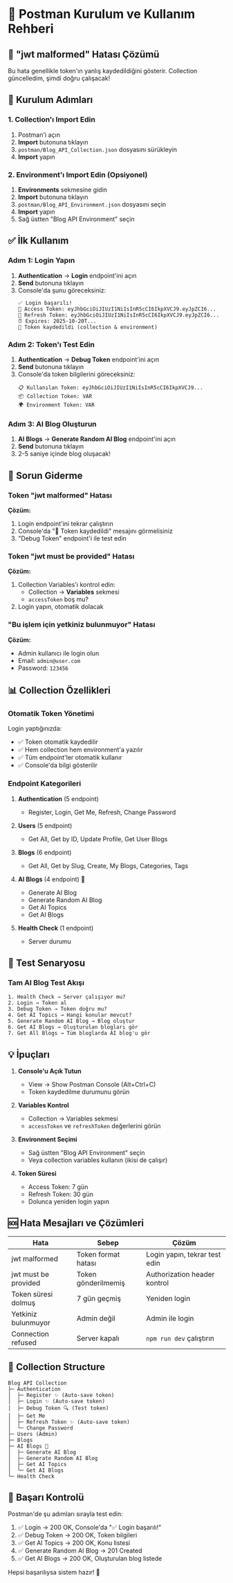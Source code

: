 # 📮 Postman Kurulum ve Kullanım Rehberi

## 🐛 "jwt malformed" Hatası Çözümü

Bu hata genellikle token'ın yanlış kaydedildiğini gösterir. Collection güncelledim, şimdi doğru çalışacak!

## 🚀 Kurulum Adımları

### 1. Collection'ı Import Edin

1. Postman'i açın
2. **Import** butonuna tıklayın
3. `postman/Blog_API_Collection.json` dosyasını sürükleyin
4. **Import** yapın

### 2. Environment'ı Import Edin (Opsiyonel)

1. **Environments** sekmesine gidin
2. **Import** butonuna tıklayın
3. `postman/Blog_API_Environment.json` dosyasını seçin
4. **Import** yapın
5. Sağ üstten "Blog API Environment" seçin

## ✅ İlk Kullanım

### Adım 1: Login Yapın

1. **Authentication** → **Login** endpoint'ini açın
2. **Send** butonuna tıklayın
3. Console'da şunu göreceksiniz:
   ```
   ✅ Login başarılı!
   🎫 Access Token: eyJhbGciOiJIUzI1NiIsInR5cCI6IkpXVCJ9.eyJpZCI6...
   🔄 Refresh Token: eyJhbGciOiJIUzI1NiIsInR5cCI6IkpXVCJ9.eyJpZCI6...
   ⏰ Expires: 2025-10-20T...
   💾 Token kaydedildi (collection & environment)
   ```

### Adım 2: Token'ı Test Edin

1. **Authentication** → **Debug Token** endpoint'ini açın
2. **Send** butonuna tıklayın
3. Console'da token bilgilerini göreceksiniz:
   ```
   📋 Kullanılan Token: eyJhbGciOiJIUzI1NiIsInR5cCI6IkpXVCJ9...
   📦 Collection Token: VAR
   🌍 Environment Token: VAR
   ```

### Adım 3: AI Blog Oluşturun

1. **AI Blogs** → **Generate Random AI Blog** endpoint'ini açın
2. **Send** butonuna tıklayın
3. 2-5 saniye içinde blog oluşacak!

## 🔧 Sorun Giderme

### Token "jwt malformed" Hatası

**Çözüm:**
1. Login endpoint'ini tekrar çalıştırın
2. Console'da "💾 Token kaydedildi" mesajını görmelisiniz
3. "Debug Token" endpoint'i ile test edin

### Token "jwt must be provided" Hatası

**Çözüm:**
1. Collection Variables'ı kontrol edin:
   - Collection → **Variables** sekmesi
   - `accessToken` boş mu?
2. Login yapın, otomatik dolacak

### "Bu işlem için yetkiniz bulunmuyor" Hatası

**Çözüm:**
- Admin kullanıcı ile login olun
- Email: `admin@user.com`
- Password: `123456`

## 📊 Collection Özellikleri

### Otomatik Token Yönetimi

Login yaptığınızda:
- ✅ Token otomatik kaydedilir
- ✅ Hem collection hem environment'a yazılır
- ✅ Tüm endpoint'ler otomatik kullanır
- ✅ Console'da bilgi gösterilir

### Endpoint Kategorileri

1. **Authentication** (5 endpoint)
   - Register, Login, Get Me, Refresh, Change Password

2. **Users** (5 endpoint)
   - Get All, Get by ID, Update Profile, Get User Blogs

3. **Blogs** (6 endpoint)
   - Get All, Get by Slug, Create, My Blogs, Categories, Tags

4. **AI Blogs** (4 endpoint) 🤖
   - Generate AI Blog
   - Generate Random AI Blog
   - Get AI Topics
   - Get AI Blogs

5. **Health Check** (1 endpoint)
   - Server durumu

## 🎯 Test Senaryosu

### Tam AI Blog Test Akışı

```
1. Health Check → Server çalışıyor mu?
2. Login → Token al
3. Debug Token → Token doğru mu?
4. Get AI Topics → Hangi konular mevcut?
5. Generate Random AI Blog → Blog oluştur
6. Get AI Blogs → Oluşturulan blogları gör
7. Get All Blogs → Tüm bloglarda AI blog'u gör
```

## 💡 İpuçları

1. **Console'u Açık Tutun**
   - View → Show Postman Console (Alt+Ctrl+C)
   - Token kaydedilme durumunu görün

2. **Variables Kontrol**
   - Collection → Variables sekmesi
   - `accessToken` ve `refreshToken` değerlerini görün

3. **Environment Seçimi**
   - Sağ üstten "Blog API Environment" seçin
   - Veya collection variables kullanın (ikisi de çalışır)

4. **Token Süresi**
   - Access Token: 7 gün
   - Refresh Token: 30 gün
   - Dolunca yeniden login yapın

## 🆘 Hata Mesajları ve Çözümleri

| Hata | Sebep | Çözüm |
|------|-------|-------|
| jwt malformed | Token format hatası | Login yapın, tekrar test edin |
| jwt must be provided | Token gönderilmemiş | Authorization header kontrol |
| Token süresi dolmuş | 7 gün geçmiş | Yeniden login |
| Yetkiniz bulunmuyor | Admin değil | Admin ile login |
| Connection refused | Server kapalı | `npm run dev` çalıştırın |

## 📝 Collection Structure

```
Blog API Collection
├─ Authentication
│  ├─ Register ✨ (Auto-save token)
│  ├─ Login ✨ (Auto-save token)
│  ├─ Debug Token 🔍 (Test token)
│  ├─ Get Me
│  ├─ Refresh Token ✨ (Auto-save token)
│  └─ Change Password
├─ Users (Admin)
├─ Blogs
├─ AI Blogs 🤖
│  ├─ Generate AI Blog
│  ├─ Generate Random AI Blog
│  ├─ Get AI Topics
│  └─ Get AI Blogs
└─ Health Check
```

## 🎉 Başarı Kontrolü

Postman'de şu adımları sırayla test edin:

1. ✅ Login → 200 OK, Console'da "✅ Login başarılı!"
2. ✅ Debug Token → 200 OK, Token bilgileri
3. ✅ Get AI Topics → 200 OK, Konu listesi
4. ✅ Generate Random AI Blog → 201 Created
5. ✅ Get AI Blogs → 200 OK, Oluşturulan blog listede

Hepsi başarılıysa sistem hazır! 🚀

